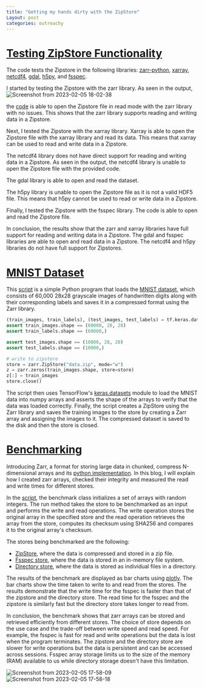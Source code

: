 ```yaml
---
title: "Getting my hands dirty with the ZipStore"
Layout: post
categories: outreachy
---
```


# [Testing ZipStore Functionality](https://github.com/caviere/testing_zipstore/blob/main/real%20%20world%20data/main.py)

The code tests the Zipstore in the following libraries: [zarr-python](https://zarr.readthedocs.io/en/stable/index.html), [xarray](https://docs.xarray.dev/en/stable/), [netcdf4](https://docs.unidata.ucar.edu/netcdf-c/current/), [gdal](https://gdal.org/), [h5py](https://docs.h5py.org/en/stable/), and [fsspec](https://filesystem-spec.readthedocs.io/en/latest/).

I started by testing the Zipstore with the zarr library. As seen in the output,  ![Screenshot from 2023-02-05 18-02-38](https://user-images.githubusercontent.com/110189834/216827264-e60c6d21-e891-4056-9b4d-11f598a2f988.png) 

the [code](https://github.com/caviere/testing_zipstore/blob/main/real%20%20world%20data/main.py) is able to open the Zipstore file in read mode with the zarr library with no issues. This shows that the zarr library supports reading and writing data in a Zipstore.

Next, I tested the Zipstore with the xarray library. Xarray is able to open the Zipstore file with the xarray library and read its data. This means that xarray can be used to read and write data in a Zipstore.

The netcdf4 library does not have direct support for reading and writing data in a Zipstore. As seen in the output, the netcdf4 library is unable to open the Zipstore file with the provided code.

The gdal library is able to open and read the dataset.

The h5py library is unable to open the Zipstore file as it is not a valid HDF5 file. This means that h5py cannot be used to read or write data in a Zipstore.

Finally, I tested the Zipstore with the fsspec library. The code is able to open and read the Zipstore file.

In conclusion, the results show that the zarr and xarray libraries have full support for reading and writing data in a Zipstore. The gdal and fsspec libraries are able to open and read data in a Zipstore. The netcdf4 and h5py libraries do not have full support for Zipstores. 

# [MNIST Dataset](https://github.com/caviere/testing_zipstore/blob/main/py/example.py)

This [script](https://github.com/caviere/testing_zipstore/blob/main/py/example.py) is a simple Python program that loads the [MNIST dataset](http://yann.lecun.com/exdb/mnist/), which consists of 60,000 28x28 grayscale images of handwritten digits along with their corresponding labels and saves it in a compressed format using the Zarr library.
```python
(train_images, train_labels), (test_images, test_labels) = tf.keras.datasets.mnist.load_data()
assert train_images.shape == (60000, 28, 28)
assert train_labels.shape == (60000,)

assert test_images.shape == (10000, 28, 28)
assert test_labels.shape == (10000,)

# write to zipstore
store = zarr.ZipStore("data.zip", mode="w")
z = zarr.zeros(train_images.shape, store=store)
z[:] = train_images
store.close()
```

The script then uses TensorFlow's [keras.datasets](https://keras.io/api/datasets/) module to load the MNIST data into numpy arrays and asserts the shape of the arrays to verify that the data was loaded correctly. Finally, the script creates a ZipStore using the Zarr library and saves the training images to the store by creating a Zarr array and assigning the images to it. The compressed dataset is saved to the disk and then the store is closed. 

# [Benchmarking](https://github.com/caviere/script/blob/master/sample.py)

Introducing Zarr, a format for storing large data in chunked, compress N-dimensional arrays and its [python implementation](https://github.com/zarr-developers/zarr-python). In this blog, I will explain how I created zarr arrays, checked their integrity and measured the read and write times for different stores.

In the [script](https://github.com/caviere/script/blob/master/sample.py), the benchmark class initializes a set of arrays with random integers. The run method takes the store to be benchmarked as an input and performs the write and read operations. The write operation stores the original array in the specified store and the read operation retrieves the array from the store, computes its checksum using SHA256 and compares it to the original array's checksum.

The stores being benchmarked are the following:

* [ZipStore](https://zarr.readthedocs.io/en/stable/api/storage.html#zarr.storage.ZipStore), where the data is compressed and stored in a zip file.
* [Fsspec store](https://github.com/fsspec/filesystem_spec), where the data is stored in an in-memory file system.
* [Directory store](https://zarr.readthedocs.io/en/stable/api/storage.html#zarr.storage.DirectoryStore), where the data is stored as individual files in a directory.

The results of the benchmark are displayed as bar charts using [plotly](https://plotly.com/). The bar charts show the time taken to write to and read from the stores. The results demonstrate that the write time for the fsspec is faster than that of the zipstore and the directory store. The read time for the fsspec and the zipstore is similarly fast but the directory store takes longer to read from.

In conclusion, the benchmark shows that zarr arrays can be stored and retrieved efficiently from different stores. The choice of store depends on the use case and the trade-off between write speed and read speed. For example, the fsspec is fast for read and write operations but the data is lost when the program terminates. The zipstore and the directory store are slower for write operations but the data is persistent and can be accessed across sessions. Fsspec array storage limits us to the size of the memory (RAM) available to us while directory storage doesn't have this limitation.

![Screenshot from 2023-02-05 17-58-09](https://user-images.githubusercontent.com/110189834/216827078-710f7f33-19ec-4990-b6ce-4fca83c83486.png)
![Screenshot from 2023-02-05 17-58-18](https://user-images.githubusercontent.com/110189834/216827060-1d6c824b-96d4-4bb1-aace-87a87144d9bc.png)


